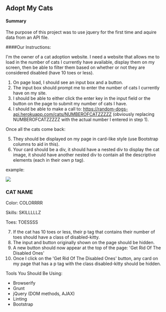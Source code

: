 ## Adopt My Cats


#### Summary

The purpose of this project was to use jquery for the first time and aquire data from an API file.

####Our Instructions:

I'm the owner of a cat adoption website. I need a website that allows me to load in the number of cats I currently have available, display them on my screen, then be able to filter them based on whether or not they are considered disabled (have 10 toes or less).

1. On page load, I should see an input box and a button.
2. The input box should prompt me to enter the number of cats I currently have on my site.
3. I should be able to either click the enter key in the input field or the button on the page to submit my number of cats I have.
4. I should be able to make a call to: https://random-dogs-api.herokuapp.com/cats/NUMBEROFCATZZZZZ (obviously replacing NUMBEROFCATZZZZZ with the actual number I entered in step 1).

Once all the cats come back:

5. They should be displayed on my page in card-like style (use Bootstrap columns to aid in this).
6. Your card should be a div, it should have a nested div to display the cat image, it should have another nested div to contain all the descriptive elements (each in their own p tag).

example:

<div class="cat-card">
  <div class="image-container">
    <img src="IMAGELINK">
  </div>
  <div class="description-container">
    <h3> CAT NAME </h3>
    <p> Color: COLORRRR </p>
    <p> Skills: SKILLLLLZ </p>
    <p class="disabled-cat"> Toes: TOESSSS </p>
  </div>
</div>

7. If the cat has 10 toes or less, their p tag that contains their number of toes should have a class of disabled-kitty.
8. The input and button originally shown on the page should be hidden.
9. A new button should now appear at the top of the page: 'Get Rid Of The Disabled Ones'
10. Once I click on the 'Get Rid Of The Disabled Ones' button, any card on my page that has a p tag with the class disabled-kitty should be hidden.

Tools You Should Be Using:

- Browserify
- Grunt
- jQuery (DOM methods, AJAX)
- Linting
- Bootstrap